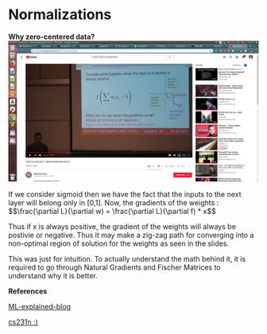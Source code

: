 # Normalizations

<b>Why zero-centered data?</b>
![data](why_zero_centered_data.png)

If we consider sigmoid then we have the fact that the inputs to the next layer will belong only in [0,1]. Now, the gradients of the weights : $$\frac{\partial L}{\partial w) = \frac{\partial L}{\partial f) * x$$

Thus if x is always positive, the gradient of the weights will always be postivie or negative. Thus it may make a zig-zag path for converging into a non-optimal region of solution for the weights as seen in the slides.

This was just for intuition. To actually understand the math behind it, it is required to go through Natural Gradients and Fischer Matrices to understand why it is better.






<b>References</b>

<a href="https://mlexplained.com/2018/11/30/an-overview-of-normalization-methods-in-deep-learning/">ML-explained-blog</a>

<a href="https://www.youtube.com/watch?v=mzkOF4tULj8">cs231n :)</a>
